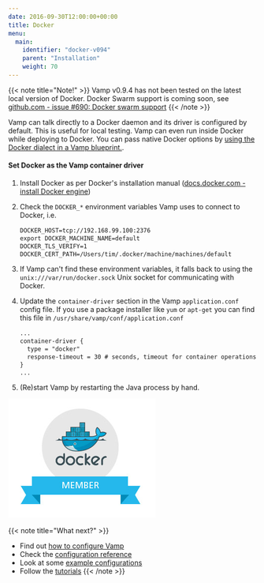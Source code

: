 ```yaml
---
date: 2016-09-30T12:00:00+00:00
title: Docker
menu:
  main:
    identifier: "docker-v094"
    parent: "Installation"
    weight: 70
---
```


{{< note title="Note!" >}}
Vamp v0.9.4 has not been tested on the latest local version of Docker.
Docker Swarm support is coming soon, see [github.com - issue #690: Docker swarm support](https://github.com/magneticio/vamp/issues/690)
{{< /note >}}

Vamp can talk directly to a Docker daemon and its driver is configured by default. This is useful for local testing. Vamp can even run inside Docker while deploying to Docker.  You can pass native Docker options by [using the Docker dialect in a Vamp blueprint.](/documentation/using-vamp/dialects).

#### Set Docker as the Vamp container driver
1. Install Docker as per Docker's installation manual ([docs.docker.com - install Docker engine](https://docs.docker.com/engine/installation/))
2. Check the `DOCKER_*` environment variables Vamp uses to connect to Docker, i.e.

    ```
    DOCKER_HOST=tcp://192.168.99.100:2376
    export DOCKER_MACHINE_NAME=default
    DOCKER_TLS_VERIFY=1
    DOCKER_CERT_PATH=/Users/tim/.docker/machine/machines/default
    ```

3. If Vamp can't find these environment variables, it falls back to using the `unix:///var/run/docker.sock` Unix socket for communicating with Docker.
4. Update the `container-driver` section in the Vamp `application.conf` config file. If you use a package installer like `yum` or `apt-get` you can find this file in `/usr/share/vamp/conf/application.conf`

    ```
    ...
    container-driver {
      type = "docker"
      response-timeout = 30 # seconds, timeout for container operations
    }
    ...
    ```
5. (Re)start Vamp by restarting the Java process by hand.


![](/images/logos/docker-member.jpg)

{{< note title="What next?" >}}
* Find out [how to configure Vamp](/documentation/configure/v0.9.4/configure-vamp)
* Check the [configuration reference](/documentation/configure/v0.9.4/configuration-reference)
* Look at some [example configurations](/documentation/configure/v0.9.4/example-configurations)
* Follow the [tutorials](/documentation/tutorials/)
{{< /note >}}
